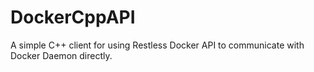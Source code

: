 # DockerCppAPI
A simple C++ client for using Restless Docker API to communicate with Docker Daemon directly. 
